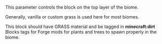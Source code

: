 This parameter controls the block on the top layer of the biome. 

Generally, vanilla or custom grass is used here for most biomes.

This block should have GRASS material and be tagged in <b>minecraft:dirt</b> Blocks tags 
for Forge mods for plants and trees to spawn properly in the biome.